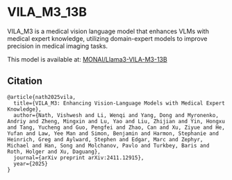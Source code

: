 # VILA_M3_13B

VILA_M3 is a medical vision language model that enhances VLMs with medical expert knowledge, utilizing domain-expert models to improve precision in medical imaging tasks.

This model is available at: [MONAI/Llama3-VILA-M3-13B](https://huggingface.co/MONAI/Llama3-VILA-M3-13B)

## Citation

```
@article{nath2025vila,
  title={VILA_M3: Enhancing Vision-Language Models with Medical Expert Knowledge},
  author={Nath, Vishwesh and Li, Wenqi and Yang, Dong and Myronenko, Andriy and Zheng, Mingxin and Lu, Yao and Liu, Zhijian and Yin, Hongxu and Tang, Yucheng and Guo, Pengfei and Zhao, Can and Xu, Ziyue and He, Yufan and Law, Yee Man and Simon, Benjamin and Harmon, Stephanie and Heinrich, Greg and Aylward, Stephen and Edgar, Marc and Zephyr, Michael and Han, Song and Molchanov, Pavlo and Turkbey, Baris and Roth, Holger and Xu, Daguang},
  journal={arXiv preprint arXiv:2411.12915},
  year={2025}
}
```
